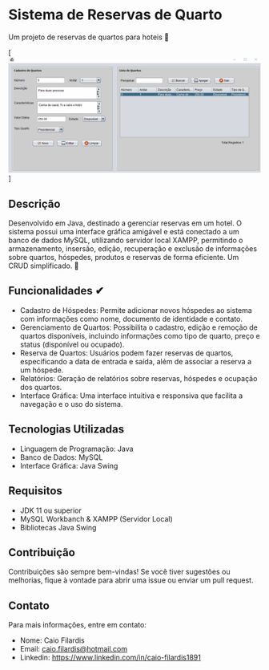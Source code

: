 # Sistema de Reservas de Quarto
Um projeto de reservas de quartos para hoteis 🏨

[<img src="./tela.gif" alt="Imagem do projeto">]

## Descrição

Desenvolvido em Java, destinado a gerenciar reservas em um hotel. O sistema possui uma interface gráfica amigável e está conectado a um banco de dados MySQL, utilizando servidor local XAMPP, permitindo o armazenamento, insersão, edição, recuperação e exclusão de informações sobre quartos, hóspedes, produtos e reservas de forma eficiente. Um CRUD simplificado. 🚀

## Funcionalidades ✔

- Cadastro de Hóspedes: Permite adicionar novos hóspedes ao sistema com informações como nome, documento de identidade e contato.
- Gerenciamento de Quartos: Possibilita o cadastro, edição e remoção de quartos disponíveis, incluindo informações como tipo de quarto, preço e status (disponível ou ocupado).
- Reserva de Quartos: Usuários podem fazer reservas de quartos, especificando a data de entrada e saída, além de associar a reserva a um hóspede.
- Relatórios: Geração de relatórios sobre reservas, hóspedes e ocupação dos quartos.
- Interface Gráfica: Uma interface intuitiva e responsiva que facilita a navegação e o uso do sistema.




## Tecnologias Utilizadas

- Linguagem de Programação: Java
- Banco de Dados: MySQL
- Interface Gráfica: Java Swing

## Requisitos

- JDK 11 ou superior
- MySQL Workbanch & XAMPP (Servidor Local)
- Bibliotecas Java Swing

## Contribuição

Contribuições são sempre bem-vindas! Se você tiver sugestões ou melhorias, fique à vontade para abrir uma issue ou enviar um pull request.



## Contato

Para mais informações, entre em contato:
- Nome: Caio Filardis
- Email: caio.filardis@hotmail.com
- Linkedin: https://www.linkedin.com/in/caio-filardis1891



